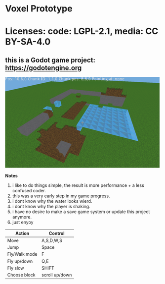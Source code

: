 # Voxel Prototype

# Licenses: code: LGPL-2.1, media: CC BY-SA-4.0
## this is a Godot game project: https://godotengine.org

![Screenshot](/screenshot.PNG)

**Notes**

1. i like to do things simple, the result is more performance + a less confused coder.
1.  this was a very early step in my game progress.
1. i dont know why the water looks wierd.
1. i dont know why the player is shaking.
1. i have no desire to make a save game system or update this project anymore.
1. just enyoy

|Action|Control|
|----|----|
|Move|A,S,D,W,S|
|Jump|Space|
Fly/Walk mode|F|
Fly up/down|Q,E|
Fly slow|SHIFT|
Choose block|scroll up/down|
